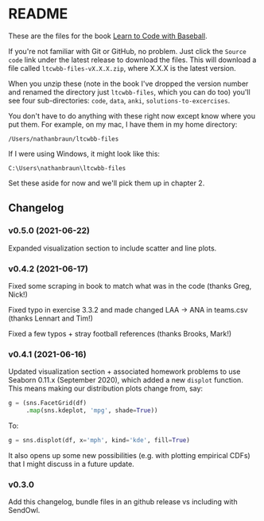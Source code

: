 # README
These are the files for the book [Learn to Code with Baseball](https://codebaseball.com).

If you're not familiar with Git or GitHub, no problem. Just click the `Source
code` link under the latest release to download the files.  This will download
a file called `ltcwbb-files-vX.X.X.zip`, where X.X.X is the latest version.

When you unzip these (note in the book I've dropped the version number and
renamed the directory just `ltcwbb-files`, which you can do too) you'll see
four sub-directories: `code`, `data`, `anki`, `solutions-to-excercises`.

You don't have to do anything with these right now except know where you put
them. For example, on my mac, I have them in my home directory:

`/Users/nathanbraun/ltcwbb-files`

If I were using Windows, it might look like this:

`C:\Users\nathanbraun\ltcwbb-files`

Set these aside for now and we'll pick them up in chapter 2.

## Changelog
### v0.5.0 (2021-06-22)
Expanded visualization section to include scatter and line plots.

### v0.4.2 (2021-06-17)
Fixed some scraping in book to match what was in the code (thanks Greg, Nick!)

Fixed typo in exercise 3.3.2 and made changed LAA -> ANA in teams.csv (thanks
Lennart and Tim!)

Fixed a few typos + stray football references (thanks Brooks, Mark!)

### v0.4.1 (2021-06-16)
Updated visualization section + associated homework problems to use Seaborn
0.11.x (September 2020), which added a new `displot` function. This means
making our distribution plots change from, say:

```python
g = (sns.FacetGrid(df)
     .map(sns.kdeplot, 'mpg', shade=True))
```

To:

```python
g = sns.displot(df, x='mph', kind='kde', fill=True)
```

It also opens up some new possibilities (e.g. with plotting empirical CDFs)
that I might discuss in a future update.

### v0.3.0
Add this changelog, bundle files in an github release vs including with SendOwl.
